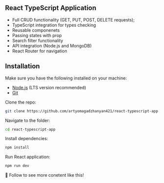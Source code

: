 ## React TypeScript Application

* Full CRUD functionality (GET, PUT, POST, DELETE requests);
* TypeScript integration for types checking
* Reusable componenets
* Passing states with prop
* Search filter functionality
* API integration (Node.js and MongoDB)
* React Router for navigation

## Installation
Make sure you have the following installed on your machine:

- [Node.js](https://nodejs.org/en) (LTS version recommended)
- [Git](https://git-scm.com/)

Clone the repo:

```bash
git clone https://github.com/artyomagadzhanyan421/react-typescript-app.git
```

Navigate to the folder:

``` bash
cd react-typescript-app
```

Install dependencies:

``` bash
npm install
```

Run React application:

```bash
npm run dev
```

💙 Follow to see more conetent like this!
